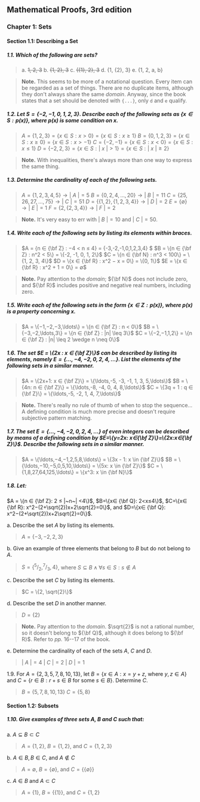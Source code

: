 ## Mathematical Proofs, 3rd edition

### Chapter 1: Sets

#### Section 1.1: Describing a Set

##### 1.1. Which of the following are sets?

> a. ~~1, 2, 3~~
b. ~~{1, 2}, 3~~ 
c. ~~{{1}, 2}, 3~~ 
d. {1, {2}, 3}
e. {1, 2, a, b}

> <i class="icon-pencil"></i> **Note.** This seems to be more of a notational question. Every item can be regarded as a set of things. There are no duplicate items, although they don't always share the same *domain*. Anyway, since the book states that a set should be denoted with `{...}`, only `d` and `e` qualify.

##### 1.2. Let $S = \{−2, −1, 0, 1, 2, 3\}$. Describe each of the following sets as $\{x ∈ S : p(x)\}$, where $p(x)$ is some condition on $x$.

> $A = \{1, 2, 3\} = \{x ∈ S: x \gt 0\} = \{x ∈ S: x \geq 1\}$
$B = \{0, 1, 2, 3\} = \{x ∈ S: x \geq 0\}  = \{x ∈ S: x \gt -1\}$ 
$C = \{−2, −1\} = \{x ∈ S: x \lt 0\}  = \{x ∈ S: x \leq 1\}$
$D = \{−2, 2, 3\} = \{x ∈ S: |~x~| \gt 1\}  = \{x ∈ S: |~x~| \geq 2\}$

> <i class="icon-pencil"></i> **Note.** With inequalities, there's always more than one way to express the same thing.

##### 1.3. Determine the cardinality of each of the following sets.

> $A = \{1,2,3,4,5\} \rightarrow |~A~| = 5$
$B = \{0,2,4,\ldots,20\} \rightarrow |~B~| = 11$
$C = \{25,26,27,\ldots,75\}  \rightarrow |~C~| = 51$
$D = \{\{1,2\},\{1,2,3,4\}\} \rightarrow |~D~| = 2$
$E = \{∅\} \rightarrow |~E~| = 1$
$F = \{2,\{2,3,4\}\} \rightarrow |~F~| = 2$

> <i class="icon-pencil"></i> **Note.** It's very easy to err with $|~B~| = 10$ and $|~C~| = 50$.

##### 1.4. Write each of the following sets by listing its elements within braces.

> $A = \{n ∈ {\bf Z} : −4 < n ≤ 4\} = \{-3,-2,-1,0,1,2,3,4\} $
$B = \{n ∈ {\bf Z} : n^2 < 5\} = \{-2, -1, 0, 1, 2\}$
$C = \{n ∈ {\bf N} : n^3 < 100\} = \{1, 2, 3, 4\}$
$D = \{x ∈ {\bf R} : x^2 − x = 0\} = \{0, 1\}$
$E = \{x ∈ {\bf R} : x^2 + 1 = 0\} = ∅$

> <i class="icon-pencil"></i> **Note.** Pay attention to the *domain*; ${\bf N}$ does not include zero, and ${\bf R}$ includes positive and negative real numbers, including zero.

##### 1.5. Write each of the following sets in the form $\{x ∈ Z : p(x)\}$, where $p(x)$ is a property concerning $x$.

> $A = \{−1,−2,−3,\ldots\} = \{n ∈ {\bf Z} : n < 0\}$
$B = \{−3,−2,\ldots,3\} = \{n ∈ {\bf Z} : |n| \leq 3\}$
$C = \{−2,−1,1,2\} = \{n ∈ {\bf Z} : |n| \leq 2 \wedge n \neq 0\}$

##### 1.6. The set $E = \{2x : x ∈ {\bf Z}\}$ can be described by listing its elements, namely $E = \{\ldots,−4,−2,0,2,4,\ldots\}$. List the elements of the following sets in a similar manner.

> $A = \{2x+1: x ∈ {\bf Z}\} = \{\ldots,-5, -3, -1, 1, 3, 5,\ldots\}$ 
$B = \{4n: n ∈ {\bf Z}\} = \{\ldots,-8, -4, 0, 4, 8,\ldots\}$
$C = \{3q + 1 : q ∈ {\bf Z}\} = \{\ldots,-5, -2, 1, 4, 7,\ldots\}$

> <i class="icon-pencil"></i> **Note.** There's really no rule of thumb of when to stop the sequence... A defining condition is much more precise and doesn't require subjective pattern matching.

##### 1.7. The set $E = \{\ldots, −4, −2, 0, 2, 4,\ldots\}$ of even integers can be described by means of a defining condition by $E=\{y=2x: x∈{\bf Z}\}=\{2x:x∈{\bf Z}\}$. Describe the following sets in a similar manner.

> $A = \{\ldots,−4,−1,2,5,8,\ldots\} = \{3x - 1: x \in {\bf Z}\}$
$B = \{\ldots,−10,−5,0,5,10,\ldots\} = \{5x: x \in {\bf Z}\}$
$C = \{1,8,27,64,125,\ldots\} = \{x^3: x \in {\bf N}\}$

##### 1.8. Let:
$A = \{n ∈ {\bf Z}: 2 ≤ |~n~| <4\}$,
$B=\{x∈ {\bf Q}: 2<x≤4\}$,
$C=\{x∈ {\bf R}: x^2−(2+\sqrt{2})x+2\sqrt{2}=0\}$, and 
$D=\{x∈ {\bf Q}: x^2−(2+\sqrt{2})x+2\sqrt{2}=0\}$.

a. Describe the set $A$ by listing its elements.

> $A = \{-3, -2, 2, 3\}$

b. Give an example of three elements that belong to $B$ but do not belong to $A$. 

> $S = \{^5/_2, ^7/_3, 4\}$, where $S \subseteq B \wedge \forall {s \in S}: s \notin A$

c. Describe the set $C$ by listing its elements.

> $C = \{2, \sqrt{2}\}$

d. Describe the set $D$ in another manner.

> $D = \{2\}$

> <i class="icon-pencil"></i> **Note.** Pay attention to the *domain*. $\sqrt{2}$ is not a rational number, so it doesn't belong to ${\bf Q}$, although it does belong to ${\bf R}$. Refer to *pp.* 16--17 of the book.

e. Determine the cardinality of each of the sets $A$, $C$ and $D$.

> $|~A~| = 4$
$|~C~| = 2$
$|~D~| = 1$

1.9. For $A = \{2,3,5,7,8,10,13\}$, let $B=\{x∈A: x=y+z$, where $y,z∈A\}$ and $C=\{r∈B: r+s∈B$ for some $s∈B\}$. Determine $C$.

> $B = \{5, 7, 8, 10, 13\}$
$C=\{5,8\}$

#### Section 1.2: Subsets

##### 1.10. Give examples of three sets $A$, $B$ and $C$ such that:

a. $A ⊆ B ⊂ C$

> $A = \{1, 2\}$, $B = \{1, 2\}$, and $C = \{1, 2, 3\}$ 

b. $A ∈ B, B ∈ C$, and $A \notin C$

> $A = ∅$, $B = \{∅\}$, and $C = \{\{∅\}\}$ 

c. $A ∈ B$ and $A⊂C$

> $A = \{1\}$, $B = \{\{1\}\}$, and $C = \{1, 2\}$

